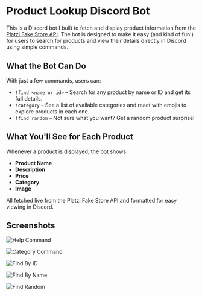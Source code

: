 # Product Lookup Discord Bot

This is a Discord bot I built to fetch and display product information from the [Platzi Fake Store API](https://fakeapi.platzi.com/). The bot is designed to make it easy (and kind of fun!) for users to search for products and view their details directly in Discord using simple commands.

## What the Bot Can Do

With just a few commands, users can:

- `!find <name or id>` – Search for any product by name or ID and get its full details.
- `!category` – See a list of available categories and react with emojis to explore products in each one.
- `!find random` – Not sure what you want? Get a random product surprise!

## What You'll See for Each Product

Whenever a product is displayed, the bot shows:

- **Product Name**
- **Description**
- **Price**
- **Category**
- **Image**

All fetched live from the Platzi Fake Store API and formatted for easy viewing in Discord.

## Screenshots

![Help Command](Project%20Screenshots/help_command.jpg)

![Category Command](Project%20Screenshots/cat_command.jpg)

![Find By ID](Project%20Screenshots/find_by_id.jpg)

![Find By Name](Project%20Screenshots/find_by_name.jpg)

![Find Random](Project%20Screenshots/find_random.jpg)


